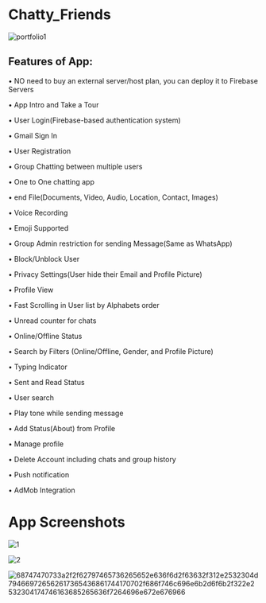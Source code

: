# Chatty_Friends
![portfolio1](https://user-images.githubusercontent.com/87336351/215774481-8b683f27-282d-4114-b42b-09586ce7c45b.png)

 ## Features of App:
•	NO need to buy an external server/host plan, you can deploy it to Firebase Servers

•	App Intro and Take a Tour

•	User Login(Firebase-based authentication system)

•	Gmail Sign In

•	User Registration

•	Group Chatting between multiple users

•	One to One chatting app

•	end File(Documents, Video, Audio, Location, Contact, Images)

•	Voice Recording

•	Emoji Supported

•	 Group Admin restriction for sending Message(Same as WhatsApp)

•	 Block/Unblock User

•	Privacy Settings(User hide their Email and Profile Picture)

•	Profile View

•	Fast Scrolling in User list by Alphabets order

•	Unread counter for chats

•	Online/Offline Status

•	Search by Filters (Online/Offline, Gender, and Profile Picture)

•	Typing Indicator

•	Sent and Read Status

•	User search

•	Play tone while sending message

•	Add Status(About) from Profile

•	Manage profile

•	Delete Account including chats and group history

•	Push notification

•	AdMob Integration



# App Screenshots

![1](https://user-images.githubusercontent.com/87336351/211134951-e9d15a4d-b424-4ab4-a122-4892c7d21e07.jpg)


![2](https://user-images.githubusercontent.com/87336351/211134998-11eeadd9-9ae2-4b19-b4a3-91ef28265279.jpg)


![68747470733a2f2f62797465736265652e636f6d2f63632f312e2532304d794669726562617365436861744170702f686f746c696e6b2d6f6b2f322e2532304174746163685265636f7264696e672e676966](https://user-images.githubusercontent.com/87336351/211135064-1ce83030-0602-437f-8e8a-d397ba0ff883.gif)
